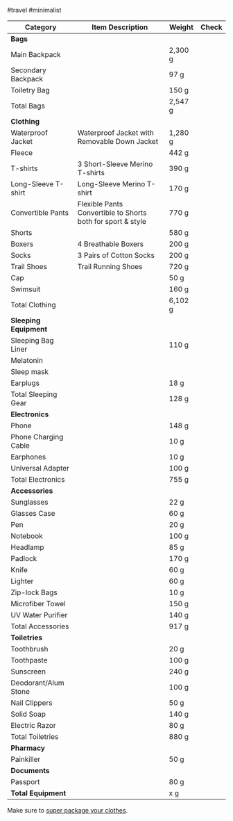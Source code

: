 #travel #minimalist

| Category               | Item Description                                            | Weight   | Check |
| ---------------------- | ----------------------------------------------------------- | -------- | ----- |
| **Bags**               |                                                             |          |       |
| Main Backpack          |                                                             | 2,300 g  |       |
| Secondary Backpack     |                                                             | 97 g     |       |
| Toiletry Bag           |                                                             | 150 g    |       |
| Total Bags             |                                                             | 2,547 g  |       |
| **Clothing**           |                                                             |          |       |
| Waterproof Jacket      | Waterproof Jacket with Removable Down Jacket                | 1,280 g  |       |
| Fleece                 |                                                             | 442 g    |       |
| T-shirts               | 3 Short-Sleeve Merino T-shirts                              | 390 g    |       |
| Long-Sleeve T-shirt    | Long-Sleeve Merino T-shirt                                  | 170 g    |       |
| Convertible Pants      | Flexible Pants Convertible to Shorts both for sport & style | 770 g    |       |
| Shorts                 |                                                             | 580 g    |       |
| Boxers                 | 4 Breathable Boxers                                         | 200 g    |       |
| Socks                  | 3 Pairs of Cotton Socks                                     | 200 g    |       |
| Trail Shoes            | Trail Running Shoes                                         | 720 g    |       |
| Cap                    |                                                             | 50 g     |       |
| Swimsuit               |                                                             | 160 g    |       |
| Total Clothing         |                                                             | 6,102 g  |       |
| **Sleeping Equipment** |                                                             |          |       |
| Sleeping Bag Liner     |                                                             | 110 g    |       |
| Melatonin              |                                                             |          |       |
| Sleep mask             |                                                             |          |       |
| Earplugs               |                                                             | 18 g     |       |
| Total Sleeping Gear    |                                                             | 128 g    |       |
| **Electronics**        |                                                             |          |       |
| Phone                  |                                                             | 148 g    |       |
| Phone Charging Cable   |                                                             | 10 g     |       |
| Earphones              |                                                             | 10 g     |       |
| Universal Adapter      |                                                             | 100 g    |       |
| Total Electronics      |                                                             | 755 g    |       |
| **Accessories**        |                                                             |          |       |
| Sunglasses             |                                                             | 22 g     |       |
| Glasses Case           |                                                             | 60 g     |       |
| Pen                    |                                                             | 20 g     |       |
| Notebook               |                                                             | 100 g    |       |
| Headlamp               |                                                             | 85 g     |       |
| Padlock                |                                                             | 170 g    |       |
| Knife                  |                                                             | 60 g     |       |
| Lighter                |                                                             | 60 g     |       |
| Zip-lock Bags          |                                                             | 10 g     |       |
| Microfiber Towel       |                                                             | 150 g    |       |
| UV Water Purifier      |                                                             | 140 g    |       |
| Total Accessories      |                                                             | 917 g    |       |
| **Toiletries**         |                                                             |          |       |
| Toothbrush             |                                                             | 20 g     |       |
| Toothpaste             |                                                             | 100 g    |       |
| Sunscreen              |                                                             | 240 g    |       |
| Deodorant/Alum Stone   |                                                             | 100 g    |       |
| Nail Clippers          |                                                             | 50 g     |       |
| Solid Soap             |                                                             | 140 g    |       |
| Electric Razor         |                                                             | 80 g     |       |
| Total Toiletries       |                                                             | 880 g    |       |
| **Pharmacy**           |                                                             |          |       |
| Painkiller             |                                                             | 50 g     |       |
| **Documents**          |                                                             |          |       |
| Passport               |                                                             | 80 g     |       |
| **Total Equipment**    |                                                             |x g |       |

Make sure to [super package your clothes](https://www.youtube.com/watch?v=Em4lbLf09M0).

